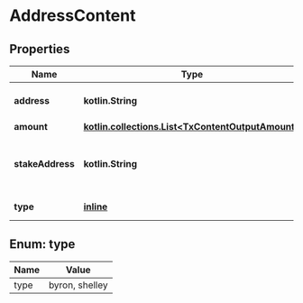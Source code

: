 
# AddressContent

## Properties
Name | Type | Description | Notes
------------ | ------------- | ------------- | -------------
**address** | **kotlin.String** | Bech32 encoded addresses | 
**amount** | [**kotlin.collections.List&lt;TxContentOutputAmount&gt;**](TxContentOutputAmount.md) |  | 
**stakeAddress** | **kotlin.String** | Stake address that controls the key | 
**type** | [**inline**](#TypeEnum) | Address era | 


<a name="TypeEnum"></a>
## Enum: type
Name | Value
---- | -----
type | byron, shelley



